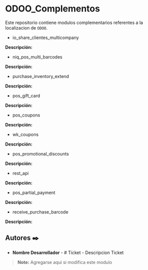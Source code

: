 # ODOO_Complementos

Este repositorio contiene modulos complementarios referentes a la localizacion de `ODOO`.

- io_share_clientes_multicompany

**Descripción:**

- niq_pos_multi_barcodes       

**Descripción:**

- purchase_inventory_extend    

**Descripción:**

- pos_gift_card

**Descripción:**

- pos_coupons                  

**Descripción:**

- wk_coupons                   

**Descripción:**

- pos_promotional_discounts

**Descripción:**

- rest_api                     

**Descripción:**

- pos_partial_payment

**Descripción:**

- receive_purchase_barcode     

**Descripción:**



## Autores ✒️

* **Nombre Desarrollador** - # Ticket - Descripcion Ticket

> **Note:** Agregarse aqui si modifica este modulo
